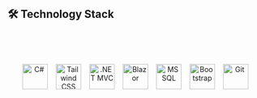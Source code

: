 ## 🛠️ Technology Stack

<div align="center" style="position: relative; padding-top: 40px; padding-bottom: 40px;">
  <div style="position: relative; top: 20px; display: flex; flex-wrap: wrap; justify-content: center; gap: 16px;">
    
  <img src="https://cdn.jsdelivr.net/gh/devicons/devicon/icons/csharp/csharp-original.svg" alt="C#" width="50" height="50" />
    
   <img src="https://upload.wikimedia.org/wikipedia/commons/d/d5/Tailwind_CSS_Logo.svg" alt="Tailwind CSS" width="50" height="50"  />
    
   <img src="https://cdn.jsdelivr.net/gh/devicons/devicon/icons/dot-net/dot-net-original.svg" alt=".NET MVC" width="50" height="50" />
    
  <img src="https://cdn.jsdelivr.net/gh/devicons/devicon/icons/blazor/blazor-original.svg" alt="Blazor" width="50" height="50" />
    
  <img src="https://cdn.jsdelivr.net/gh/devicons/devicon/icons/microsoftsqlserver/microsoftsqlserver-plain.svg" alt="MSSQL" width="50" height="50" />
    
   <img src="https://cdn.jsdelivr.net/gh/devicons/devicon/icons/bootstrap/bootstrap-original.svg" alt="Bootstrap" width="50" height="50" />
    
   <img src="https://cdn.jsdelivr.net/gh/devicons/devicon/icons/git/git-original.svg" alt="Git" width="50" height="50" />
    
  </div>
</div>
